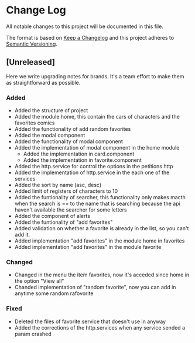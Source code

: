 
# Change Log
All notable changes to this project will be documented in this file.
 
The format is based on [Keep a Changelog](http://keepachangelog.com/)
and this project adheres to [Semantic Versioning](http://semver.org/).
 
## [Unreleased]
 
Here we write upgrading notes for brands. It's a team effort to make them as
straightforward as possible.
 
### Added
- Added the structure of project
- Added the module home, this contain the cars of characters and the favorites comics
- Added the functionality of add random favorites
- Added the modal component
- Added the functionality of modal component
- Added the implementation of modal component in the home module
  - Added the implementation in card.component
  - Added the implementation in favorite.component
- Added the http.service for control the options in the petitions http
- Added the implementation of http.service in the each one of the services
- Added the sort by name (asc, desc)
- Added limit of registers of characters to 10
- Added the funtionality of searcher, this functionality only makes macth when the search is == to the name that is searching
  because the api haven't available the searcher for some letters
- Added the component of alerts
- Added the funtionality of "add favorites"
- Added validation on whether a favorite is already in the list, so you can't add it.
- Added implementation "add favorites" in the module home in favorites
- Added implementation "add favorites" in the module favorite
 
### Changed
- Changed in the menu the item favorites, now it's acceded since home in the option "View all"
- Chanded implementation of "random favorite", now you can add in anytime some random rafovorite
 
### Fixed
- Deleted the files of favorite.service that doesn't use in anyway
- Added the corrections of the http.services when any service sended a param crashed
